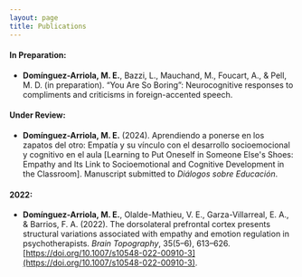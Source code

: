 ```yaml
---
layout: page
title: Publications
---
```


#### In Preparation:
- **Domínguez-Arriola, M. E.**, Bazzi, L., Mauchand, M., Foucart, A., & Pell, M. D. (in preparation). “You Are So Boring”: Neurocognitive responses to compliments and criticisms in foreign-accented speech.


#### Under Review:
- **Domínguez-Arriola, M. E.** (2024). Aprendiendo a ponerse en los zapatos del otro: Empatía y su vínculo con el desarrollo socioemocional y cognitivo en el aula [Learning to Put Oneself in Someone Else's Shoes: Empathy and Its Link to Socioemotional and Cognitive Development in the Classroom]. Manuscript submitted to *Diálogos sobre Educación*.

#### 2022: 
- **Domínguez-Arriola, M. E.**, Olalde-Mathieu, V. E., Garza-Villarreal, E. A., & Barrios, F. A. (2022). The dorsolateral prefrontal cortex presents structural variations associated with empathy and emotion regulation in psychotherapists. *Brain Topography*, 35(5–6), 613–626. [https://doi.org/10.1007/s10548-022-00910-3](https://doi.org/10.1007/s10548-022-00910-3).
